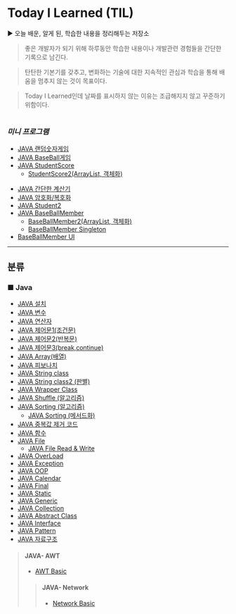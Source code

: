 # Today I Learned (TIL)

▶  오늘 배운, 알게 된, 학습한 내용을 정리해두는 저장소
   
 >좋은 개발자가 되기 위해 하루동안 학습한 내용이나 개발관련 경험들을 간단한 기록으로 남긴다.

 >탄탄한 기본기를 갖추고, 변화하는 기술에 대한 지속적인 관심과 학습을 통해 배움을 멈추지 않는 것이 목표이다.

 >Today I Learned인데 날짜를 표시하지 않는 이유는 조급해지지 않고 꾸준하기 위함이다.

#
### *미니 프로그램*
+ [JAVA 랜덤숫자게임](https://github.com/byunginK/TIL/blob/master/RandomGame.java)
+ [JAVA BaseBall게임](https://github.com/byunginK/TIL/tree/master/BaseBall)
+ [JAVA StudentScore](https://github.com/byunginK/TIL/blob/master/JAVA%20StudentManagement.java)
   * [StudentScore2(ArrayList, 객체화)](https://github.com/byunginK/TIL/tree/master/Student%20Score2)
* [JAVA 간단한 계산기](https://github.com/byunginK/TIL/blob/master/JAVA%20Calculator.java)
* [JAVA 암호화/복호화](https://github.com/byunginK/TIL/blob/master/JAVA%20Security.md)
* [JAVA Student2](https://github.com/byunginK/TIL/blob/master/JAVA%20Student2.java)
* [JAVA BaseBallMember](https://github.com/byunginK/TIL/tree/master/BaseBall%20member)
   + [BaseBallMember2(ArrayList, 객체화)](https://github.com/byunginK/TIL/tree/master/Baseball%20Member2)
   + [BaseBallMember Singleton](https://github.com/byunginK/TIL/tree/master/baseball%20member%20Singleton)
* [BaseBallMember UI](https://github.com/byunginK/TIL/tree/master/BaseBall%20UI)
---
## 분류
### ■ Java
* [JAVA 설치](https://github.com/byunginK/TIL/blob/master/JAVAinstall.md)
* [JAVA 변수](https://github.com/byunginK/TIL/blob/master/Java%20Variable.md)
* [JAVA 연산자](https://github.com/byunginK/TIL/blob/master/java%20Operator.md)
* [JAVA 제어문1(조건문)](https://github.com/byunginK/TIL/blob/master/JAVA%20Control%20Flow%20Statement1.md)
* [JAVA 제어문2(반복문)](https://github.com/byunginK/TIL/blob/master/JAVA%20Control%20Flow%20Statement2.md)
* [JAVA 제어문3(break,continue)](https://github.com/byunginK/TIL/blob/master/JAVA%20Control%20Flow%20Statement3.md)
* [JAVA Array(배열)](https://github.com/byunginK/TIL/blob/master/JAVA%20Array.md)
* [JAVA 피보나치](https://github.com/byunginK/TIL/blob/master/JAVA%20fibonnaci.md)
* [JAVA String class](https://github.com/byunginK/TIL/blob/master/JAVA%20String%20Class.md)
* [JAVA String class2 (판별)](https://github.com/byunginK/TIL/blob/master/JAVA%20String%20Class%202.md)
* [JAVA Wrapper Class](https://github.com/byunginK/TIL/blob/master/JAVA%20WrapperClass.md)
* [JAVA Shuffle (알고리즘)](https://github.com/byunginK/TIL/blob/master/JAVA%20shuffle.md)
* [JAVA Sorting (알고리즘)](https://github.com/byunginK/TIL/blob/master/JAVA%20Sorting.md)
   + [JAVA Sorting (메서드화)](https://github.com/byunginK/TIL/blob/master/JAVA%20Sorting%20Func.java)
* [JAVA 중복값 제거 코드](https://github.com/byunginK/TIL/blob/master/JAVA%20duplicated%20Number.md)
* [JAVA 함수](https://github.com/byunginK/TIL/blob/master/JAVA%20function.md)
* [JAVA File](https://github.com/byunginK/TIL/blob/master/JAVA%20file.md)
   + [JAVA File Read & Write](https://github.com/byunginK/TIL/blob/master/JAVA%20File%20Read%26Write.md)
* [JAVA OverLoad](https://github.com/byunginK/TIL/blob/master/JAVA%20Overload.md)
* [JAVA Exception](https://github.com/byunginK/TIL/blob/master/JAVA%20Exception.md)
* [JAVA OOP](https://github.com/byunginK/TIL/tree/master/OOP)
* [JAVA Calendar](https://github.com/byunginK/TIL/blob/master/JAVA%20Calendar.md)
* [JAVA Final](https://github.com/byunginK/TIL/blob/master/JAVA%20Final.md)
* [JAVA Static](https://github.com/byunginK/TIL/blob/master/JAVA%20Static.md)
* [JAVA Generic](https://github.com/byunginK/TIL/blob/master/JAVA%20Generic.md)
* [JAVA Collection](https://github.com/byunginK/TIL/tree/master/Collection)
* [JAVA Abstract Class](https://github.com/byunginK/TIL/blob/master/JAVA%20Abstract%20Class.md)
* [JAVA Interface](https://github.com/byunginK/TIL/blob/master/JAVA%20Interface.md)
* [JAVA Pattern](https://github.com/byunginK/TIL/tree/master/Pattern)
* [JAVA 자료구조](https://github.com/byunginK/TIL/tree/master/%EC%9E%90%EB%A3%8C%EA%B5%AC%EC%A1%B0)
> #### JAVA- AWT 
> * [AWT Basic](https://github.com/byunginK/TIL/tree/master/AWT)
>> #### JAVA- Network
>> * [Network Basic](https://github.com/byunginK/TIL/tree/master/Network)

